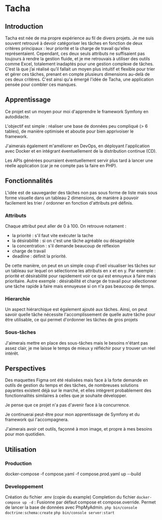 # Tacha

## Introduction

Tacha est née de ma propre expérience au fil de divers projets. Je me suis souvent retrouvé à devoir catégoriser les tâches en fonction de deux critères principaux : leur priorité et la charge de travail qu'elles représentaient. Cependant, ces deux seuls attributs ne suffisaient pas toujours à rendre la gestion fluide, et je me retrouvais à utiliser des outils comme Excel, totalement inadaptés pour une gestion complexe de tâches. C’est là que j’ai réalisé qu’il fallait un moyen plus intuitif et flexible pour trier et gérer ces tâches, prenant en compte plusieurs dimensions au-delà de ces deux critères. C'est ainsi qu'a émergé l'idée de Tacha, une application pensée pour combler ces manques.

## Apprentissage

Ce projet est un moyen pour moi d'apprendre le framework Symfony en autodidacte.

L'objectif est simple : réaliser une base de données peu compliqué (> 6 tables), de manière optimisée et aboutie pour bien apprivoiser le framework.

J'aimerais également m'améliorer en DevOps, en déployant l'application avec Docker et en intégrant éventuellement de la distribution continue (CD).

Les APIs générées pourraient éventuellement servir plus tard à lancer une réelle application (car je ne compte pas la faire en PHP).

## Fonctionnalités

L'idée est de sauvegarder des tâches non pas sous forme de liste mais sous forme visuelle dans un tableau 2 dimensions, de manière à pouvoir facilement les trier / ordonner en fonction d'attributs pré définis.

### Attributs

Chaque attribut peut aller de 0 à 100. On retrouve notament :

- la priorité : s'il faut vite exécuter la tache
- la désirabilité : si on c'est une tâche agréable ou désagréable
- la concentration : s'il demande beaucoup de réflexion
- charge de travail
- deadline : définit la priorité.

De cette manière, on peut en un simple coup d'oeil visualiser les tâches sur un tableau sur lequel on sélectionne les attributs en x et en y. Par exemple : priorité et désirabilité pour rapidement voir ce qui est ennuyeux à faire mais prioritaire. Autre exemple : désirabilité et charge de travail pour sélectionner une tâche rapide à faire mais ennuyeuse si on n'a pas beaucoup de temps.

### Hierarchie

Un aspect hiérarchique est également ajouté aux tâches. Ainsi, on peut savoir quelle tâche nécessite l'accomplissement de quelle autre tâche pour être utilisable, ce qui permet d'ordonner les tâches de gros projets

### Sous-tâches

J'aimerais mettre en place des sous-tâches mais le besoins n'étant pas assez clair, je me laisse le temps de mieux y réfléchir pour y trouver un réel intérêt.

## Perspectives

Des maquettes Figma ont été réalisées mais face à la forte demande en outils de gestion du temps et des tâches, de nombreuses solutions payantes existent déjà sur le marché, et elles intègrent probablement des fonctionnalités similaires à celles que je souhaite développer.

Je pense que ce projet n'a pas d'avenir face à la concurrence.

Je continuerai peut-être pour mon apprentissage de Symfony et du framework qui l'accompagnera.

J'aimerais avoir cet outils, façonné à mon image, et propre à mes besoins pour mon quotidien.

## Utilisation

### Production

docker-compose -f compose.yaml -f compose.prod.yaml up --build

### Developpement
Création du fichier .env (copie du example)
Completion du fichier
`docker-compose up -d` : Fusionne par défaut compose et compose.override.
Permet de lancer la base de données avec PhpMyAdmin.
`php bin/console doctrine:schema:create`
`php bin/console server:start`
